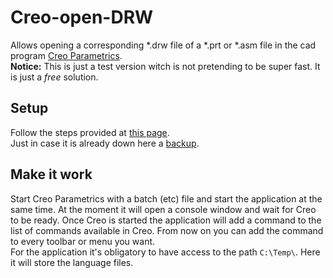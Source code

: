 # Creo-open-DRW
Allows opening a corresponding *.drw file of a *.prt or *.asm file in the cad program <a href="https://www.ptc.com/en/products/creo/parametric">Creo Parametrics</a>.<br/>
<b>Notice:</b> This is just a test version witch is not pretending to be super fast. It is just a <i>free</i> solution.
## Setup
Follow the steps provided at <a href="https://creocustomization.com/how-to-install-and-register-creo-vb-api-toolkit-component-in-creo-parametric/">this page</a>.<br/>
Just in case it is already down here a <a href="Setup/Creo%20Setup.htm">backup</a>.
## Make it work
Start Creo Parametrics with a batch (etc) file and start the application at the same time. At the moment it will open a console window and wait for Creo to be ready. Once Creo is started the application will add a command to the list of commands available in Creo. From now on you can add the command to every toolbar or menu you want.<br/>
For the application it's obligatory to have access to the path ```C:\Temp\```. Here it will store the language files.
